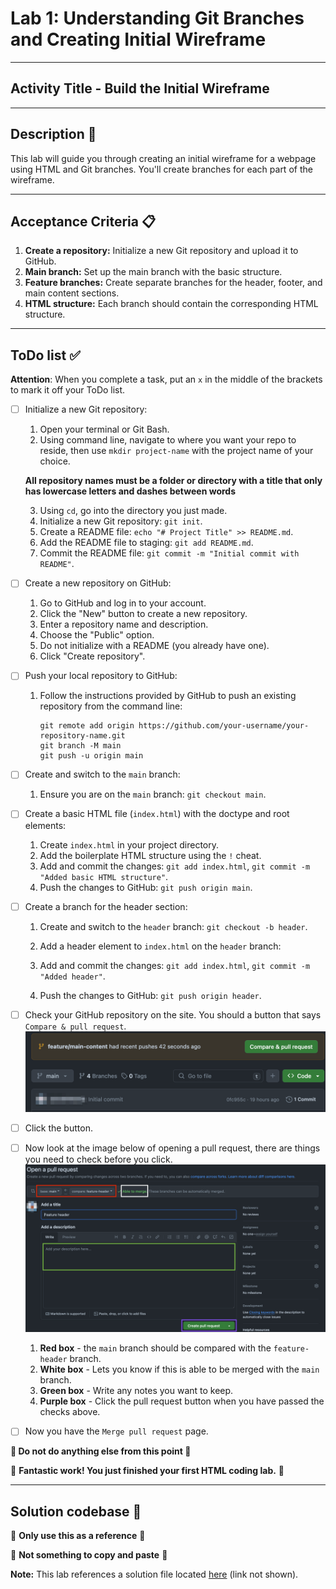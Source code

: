 # Lab 1: Understanding Git Branches and Creating Initial Wireframe

---

## Activity Title - Build the Initial Wireframe

---

## Description 📄
This lab will guide you through creating an initial wireframe for a webpage using HTML and Git branches. You'll create branches for each part of the wireframe.

---

## Acceptance Criteria 📋
1. **Create a repository:** Initialize a new Git repository and upload it to GitHub.
2. **Main branch:** Set up the main branch with the basic structure.
3. **Feature branches:** Create separate branches for the header, footer, and main content sections.
4. **HTML structure:** Each branch should contain the corresponding HTML structure.

---

## ToDo list ✅
**Attention**: When you complete a task, put an `x` in the middle of the brackets to mark it off your ToDo list.

- [ ] Initialize a new Git repository:
  1. Open your terminal or Git Bash.
  2. Using command line, navigate to where you want your repo to reside, then use `mkdir project-name` with the project name of your choice.
   
   **All repository names must be a folder or directory with a title that only has lowercase letters and dashes between words**

  3. Using `cd`, go into the directory you just made.
  4. Initialize a new Git repository: `git init`.
  5. Create a README file: `echo "# Project Title" >> README.md`.
  6. Add the README file to staging: `git add README.md`.
  7. Commit the README file: `git commit -m "Initial commit with README"`.
- [ ] Create a new repository on GitHub:
  1. Go to GitHub and log in to your account.
  2. Click the "New" button to create a new repository.
  3. Enter a repository name and description.
  4. Choose the "Public" option.
  5. Do not initialize with a README (you already have one).
  6. Click "Create repository".
- [ ] Push your local repository to GitHub:
  1. Follow the instructions provided by GitHub to push an existing repository from the command line:
     ```
     git remote add origin https://github.com/your-username/your-repository-name.git
     git branch -M main
     git push -u origin main
     ```
- [ ] Create and switch to the `main` branch:
  1. Ensure you are on the `main` branch: `git checkout main`.
- [ ] Create a basic HTML file (`index.html`) with the doctype and root elements:
  1. Create `index.html` in your project directory.
  2. Add the boilerplate HTML structure using the `!` cheat. 
  3. Add and commit the changes: `git add index.html`, `git commit -m "Added basic HTML structure"`.
  4. Push the changes to GitHub: `git push origin main`.
- [ ] Create a branch for the header section:
  1. Create and switch to the `header` branch: `git checkout -b header`.
  2. Add a header element to `index.html` on the `header` branch:
   
  3. Add and commit the changes: `git add index.html`, `git commit -m "Added header"`.
  4. Push the changes to GitHub: `git push origin header`.
- [ ] Check your GitHub repository on the site. You should a button that says `Compare & pull request`. 
![Compare & Pull Request button](/assets/images/prs-github.png)
- [ ] Click the button. 
- [ ] Now look at the image below of opening a pull request, there are things you need to check before you click. 
![Pull request page](/assets/images/create-pr.png)
  1. **Red box** - the `main` branch should be compared with the `feature-header` branch. 
  2. **White box** - Lets you know if this is able to be merged with the `main` branch. 
  3. **Green box** - Write any notes you want to keep.
  4. **Purple box** - Click the pull request button when you have passed the checks above. 
- [ ] Now you have the `Merge pull request` page. 



**🛑 Do not do anything else from this point 🛑**
   

🎊 **Fantastic work! You just finished your first HTML coding lab.** 🎊

---

## Solution codebase 👀
🛑 **Only use this as a reference** 🛑

💾 **Not something to copy and paste** 💾

**Note:** This lab references a solution file located [here]() (link not shown).
